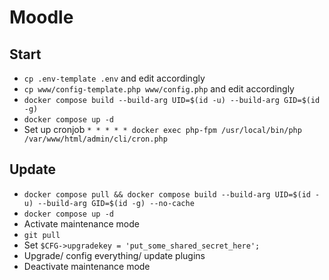 # Moodle

## Start

- `cp .env-template .env` and edit accordingly
- `cp www/config-template.php www/config.php` and edit accordingly
- `docker compose build --build-arg UID=$(id -u) --build-arg GID=$(id -g)`
- `docker compose up -d`
- Set up cronjob `* * * * * docker exec php-fpm /usr/local/bin/php /var/www/html/admin/cli/cron.php`

## Update

- `docker compose pull && docker compose build --build-arg UID=$(id -u) --build-arg GID=$(id -g) --no-cache`
- `docker compose up -d`
- Activate maintenance mode
- `git pull` 
- Set `$CFG->upgradekey = 'put_some_shared_secret_here';`
- Upgrade/ config everything/ update plugins
- Deactivate maintenance mode
